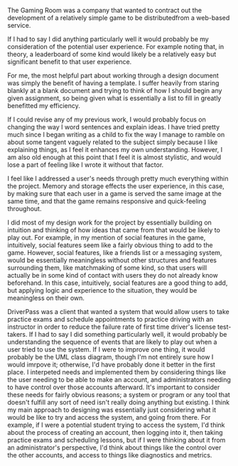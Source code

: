 The Gaming Room was a company that wanted to contract out the development of a relatively simple game to be distributedfrom a web-based service.

If I had to say I did anything particularly well it would probably be my consideration of the potential user experience. For example noting that, in theory, a leaderboard of some kind would likely be a relatively easy but significant benefit to that user experience.

For me, the most helpful part about working through a design document was simply the benefit of having a template. I suffer heavily from staring blankly at a blank document and trying to think of how I should begin any given assignment, so being given what is essentially a list to fill in greatly benefitted my efficiency.

If I could revise any of my previous work, I would probably focus on changing the way I word sentences and explain ideas. I have tried pretty much since I began writing as a child to fix the way I manage to ramble on about some tangent vaguely related to the subject simply because I like explaining things, as I feel it enhances my own understanding. However, I am also old enough at this point that I feel it is almost stylistic, and would lose a part of feeling like I wrote it without that factor.

I feel like I addressed a user's needs through pretty much everything within the project. Memory and storage effects the user experience, in this case, by making sure that each user in a game is served the same image at the same time, and that the game remains responsive and quick-feeling throughout.

I did most of my design work for the project by essentially building on intuition and thinking of how ideas that came from that would be likely to play out. For example, in my mention of social features in the game, intuitively, social features seem like a fairly obvious thing to add to the game. However, social features, like a friends list or a messaging system, would be essentially meaningless without other structures and features surrounding them, like matchmaking of some kind, so that users will actually be in some kind of contact with users they do not already know beforehand. In this case, intuitively, social features are a good thing to add, but applying logic and experience to the situation, they would be meaningless on their own.



DriverPass was a client that wanted a system that would allow users to take practice exams and schedule appointments to practice driving with an instructor in order to reduce the failure rate of first time driver's license test-takers. If I had to say I did something particularly well, it would probably be understanding the sequence of events that are likely to play out when a user tried to use the system. If I were to improve one thing, it would probably be the UML class diagram, though I'm not entirely sure how I would imrpove it; otherwise, I'd have probably done it better in the first place. I interpeted needs and implemented them by considering things like the user needing to be able to make an account, and administrators needing to have control over those accounts afterward. It's important to consider these needs for fairly obvious reasons; a system or program or any tool that doesn't fulfill any sort of need isn't really doing anything but existing. I think my main approach to designing was essentially just considering what it would be like to try and access the system, and going from there. For example, if I were a potential student trying to access the system, I'd think about the process of creating an account, then logging into it, then taking practice exams and scheduling lessons, but if I were thinking about it from an administrator's perspective, I'd think about things like the control over the other accounts, and access to things like diagnostics and metrics. 
